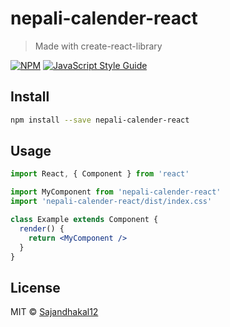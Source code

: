 # nepali-calender-react

> Made with create-react-library

[![NPM](https://img.shields.io/npm/v/nepali-calender-react.svg)](https://www.npmjs.com/package/nepali-calender-react) [![JavaScript Style Guide](https://img.shields.io/badge/code_style-standard-brightgreen.svg)](https://standardjs.com)

## Install

```bash
npm install --save nepali-calender-react
```

## Usage

```jsx
import React, { Component } from 'react'

import MyComponent from 'nepali-calender-react'
import 'nepali-calender-react/dist/index.css'

class Example extends Component {
  render() {
    return <MyComponent />
  }
}
```

## License

MIT © [Sajandhakal12](https://github.com/Sajandhakal12)
